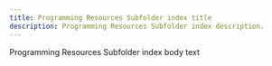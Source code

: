 ```yaml
---
title: Programming Resources Subfolder index title
description: Programming Resources Subfolder index description.
---
```


Programming Resources Subfolder index body text
